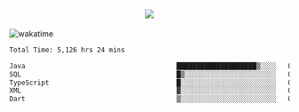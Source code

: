 <h1 align="center">
  <img src="https://readme-typing-svg.herokuapp.com/?font=Righteous&size=35&center=true&vCenter=true&width=500&height=70&duration=4000&lines=Hi!+%F0%9F%91%8B+I%27m+Ali%20Osman!;" />
</h1>


![wakatime](https://wakatime.com/share/@aliosmanoktar/3a8ffe71-6da4-4964-913b-2f09afbe53bf.svg?cache=none)
<!--START_SECTION:waka-->

```txt
Total Time: 5,126 hrs 24 mins

Java                                      ████████████████████▒░░░░   81.26 %
SQL                                       █▒░░░░░░░░░░░░░░░░░░░░░░░   05.60 %
TypeScript                                █░░░░░░░░░░░░░░░░░░░░░░░░   03.53 %
XML                                       ▓░░░░░░░░░░░░░░░░░░░░░░░░   02.15 %
Dart                                      ▒░░░░░░░░░░░░░░░░░░░░░░░░   01.36 %
```

<!--END_SECTION:waka-->



